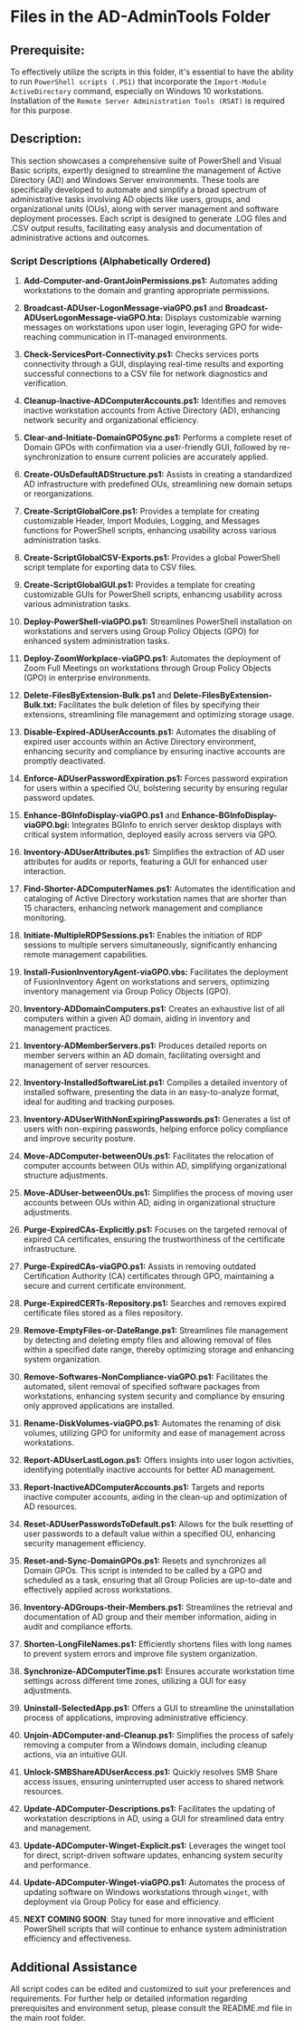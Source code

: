 # Files in the AD-AdminTools Folder
## Prerequisite:
To effectively utilize the scripts in this folder, it's essential to have the ability to run `PowerShell scripts (.PS1)` that incorporate the `Import-Module ActiveDirectory` command, especially on Windows 10 workstations. Installation of the `Remote Server Administration Tools (RSAT)` is required for this purpose.

## Description:
This section showcases a comprehensive suite of PowerShell and Visual Basic scripts, expertly designed to streamline the management of Active Directory (AD) and Windows Server environments. These tools are specifically developed to automate and simplify a broad spectrum of administrative tasks involving AD objects like users, groups, and organizational units (OUs), along with server management and software deployment processes. Each script is designed to generate .LOG files and .CSV output results, facilitating easy analysis and documentation of administrative actions and outcomes.

### Script Descriptions (Alphabetically Ordered)

1. **Add-Computer-and-GrantJoinPermissions.ps1:** Automates adding workstations to the domain and granting appropriate permissions.

2. **Broadcast-ADUser-LogonMessage-viaGPO.ps1** and **Broadcast-ADUserLogonMessage-viaGPO.hta:** Displays customizable warning messages on workstations upon user login, leveraging GPO for wide-reaching communication in IT-managed environments.

3. **Check-ServicesPort-Connectivity.ps1:** Checks services ports connectivity through a GUI, displaying real-time results and exporting successful connections to a CSV file for network diagnostics and verification.

4. **Cleanup-Inactive-ADComputerAccounts.ps1:** Identifies and removes inactive workstation accounts from Active Directory (AD), enhancing network security and organizational efficiency.

5. **Clear-and-Initiate-DomainGPOSync.ps1:** Performs a complete reset of Domain GPOs with confirmation via a user-friendly GUI, followed by re-synchronization to ensure current policies are accurately applied.

6. **Create-OUsDefaultADStructure.ps1:** Assists in creating a standardized AD infrastructure with predefined OUs, streamlining new domain setups or reorganizations.

7. **Create-ScriptGlobalCore.ps1:** Provides a template for creating customizable Header, Import Modules, Logging, and Messages functions for PowerShell scripts, enhancing usability across various administration tasks.

8. **Create-ScriptGlobalCSV-Exports.ps1:** Provides a global PowerShell script template for exporting data to CSV files.

9. **Create-ScriptGlobalGUI.ps1:** Provides a template for creating customizable GUIs for PowerShell scripts, enhancing usability across various administration tasks.

10. **Deploy-PowerShell-viaGPO.ps1:** Streamlines PowerShell installation on workstations and servers using Group Policy Objects (GPO) for enhanced system administration tasks.

11. **Deploy-ZoomWorkplace-viaGPO.ps1:** Automates the deployment of Zoom Full Meetings on workstations through Group Policy Objects (GPO) in enterprise environments.

12. **Delete-FilesByExtension-Bulk.ps1** and **Delete-FilesByExtension-Bulk.txt:** Facilitates the bulk deletion of files by specifying their extensions, streamlining file management and optimizing storage usage.

13. **Disable-Expired-ADUserAccounts.ps1:** Automates the disabling of expired user accounts within an Active Directory environment, enhancing security and compliance by ensuring inactive accounts are promptly deactivated.

14. **Enforce-ADUserPasswordExpiration.ps1:** Forces password expiration for users within a specified OU, bolstering security by ensuring regular password updates.

15. **Enhance-BGInfoDisplay-viaGPO.ps1** and **Enhance-BGInfoDisplay-viaGPO.bgi:** Integrates BGInfo to enrich server desktop displays with critical system information, deployed easily across servers via GPO.

16. **Inventory-ADUserAttributes.ps1:** Simplifies the extraction of AD user attributes for audits or reports, featuring a GUI for enhanced user interaction.

17. **Find-Shorter-ADComputerNames.ps1:** Automates the identification and cataloging of Active Directory workstation names that are shorter than 15 characters, enhancing network management and compliance monitoring.

18. **Initiate-MultipleRDPSessions.ps1:** Enables the initiation of RDP sessions to multiple servers simultaneously, significantly enhancing remote management capabilities.

19. **Install-FusionInventoryAgent-viaGPO.vbs:** Facilitates the deployment of FusionInventory Agent on workstations and servers, optimizing inventory management via Group Policy Objects (GPO).

20. **Inventory-ADDomainComputers.ps1:** Creates an exhaustive list of all computers within a given AD domain, aiding in inventory and management practices.

21. **Inventory-ADMemberServers.ps1:** Produces detailed reports on member servers within an AD domain, facilitating oversight and management of server resources.

22. **Inventory-InstalledSoftwareList.ps1:** Compiles a detailed inventory of installed software, presenting the data in an easy-to-analyze format, ideal for auditing and tracking purposes.

23. **Inventory-ADUserWithNonExpiringPasswords.ps1:** Generates a list of users with non-expiring passwords, helping enforce policy compliance and improve security posture.

24. **Move-ADComputer-betweenOUs.ps1:** Facilitates the relocation of computer accounts between OUs within AD, simplifying organizational structure adjustments.

25. **Move-ADUser-betweenOUs.ps1:** Simplifies the process of moving user accounts between OUs within AD, aiding in organizational structure adjustments.

26. **Purge-ExpiredCAs-Explicitly.ps1:** Focuses on the targeted removal of expired CA certificates, ensuring the trustworthiness of the certificate infrastructure.

27. **Purge-ExpiredCAs-viaGPO.ps1:** Assists in removing outdated Certification Authority (CA) certificates through GPO, maintaining a secure and current certificate environment.

28. **Purge-ExpiredCERTs-Repository.ps1:** Searches and removes expired certificate files stored as a files repository.

29. **Remove-EmptyFiles-or-DateRange.ps1:** Streamlines file management by detecting and deleting empty files and allowing removal of files within a specified date range, thereby optimizing storage and enhancing system organization.

30. **Remove-Softwares-NonCompliance-viaGPO.ps1:** Facilitates the automated, silent removal of specified software packages from workstations, enhancing system security and compliance by ensuring only approved applications are installed.

31. **Rename-DiskVolumes-viaGPO.ps1:** Automates the renaming of disk volumes, utilizing GPO for uniformity and ease of management across workstations.

32. **Report-ADUserLastLogon.ps1:** Offers insights into user logon activities, identifying potentially inactive accounts for better AD management.

33. **Report-InactiveADComputerAccounts.ps1:** Targets and reports inactive computer accounts, aiding in the clean-up and optimization of AD resources.

34. **Reset-ADUserPasswordsToDefault.ps1:** Allows for the bulk resetting of user passwords to a default value within a specified OU, enhancing security management efficiency.

35. **Reset-and-Sync-DomainGPOs.ps1:** Resets and synchronizes all Domain GPOs. This script is intended to be called by a GPO and scheduled as a task, ensuring that all Group Policies are up-to-date and effectively applied across workstations.

36. **Inventory-ADGroups-their-Members.ps1:** Streamlines the retrieval and documentation of AD group and their member information, aiding in audit and compliance efforts.

37. **Shorten-LongFileNames.ps1:** Efficiently shortens files with long names to prevent system errors and improve file system organization.

38. **Synchronize-ADComputerTime.ps1:** Ensures accurate workstation time settings across different time zones, utilizing a GUI for easy adjustments.

39. **Uninstall-SelectedApp.ps1:** Offers a GUI to streamline the uninstallation process of applications, improving administrative efficiency.

40. **Unjoin-ADComputer-and-Cleanup.ps1:** Simplifies the process of safely removing a computer from a Windows domain, including cleanup actions, via an intuitive GUI.

41. **Unlock-SMBShareADUserAccess.ps1:** Quickly resolves SMB Share access issues, ensuring uninterrupted user access to shared network resources.

42. **Update-ADComputer-Descriptions.ps1:** Facilitates the updating of workstation descriptions in AD, using a GUI for streamlined data entry and management.

43. **Update-ADComputer-Winget-Explicit.ps1:** Leverages the winget tool for direct, script-driven software updates, enhancing system security and performance.

44. **Update-ADComputer-Winget-viaGPO.ps1:** Automates the process of updating software on Windows workstations through `winget`, with deployment via Group Policy for ease and efficiency.

45. **NEXT COMING SOON**: Stay tuned for more innovative and efficient PowerShell scripts that will continue to enhance system administration efficiency and effectiveness.

## Additional Assistance
All script codes can be edited and customized to suit your preferences and requirements. For further help or detailed information regarding prerequisites and environment setup, please consult the README.md file in the main root folder.
